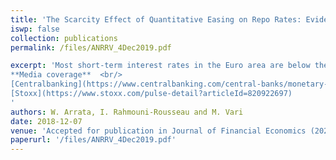 ```yaml
---
title: 'The Scarcity Effect of Quantitative Easing on Repo Rates: Evidence from the Euro Area'
iswp: false
collection: publications
permalink: /files/ANRRV_4Dec2019.pdf

excerpt: 'Most short-term interest rates in the Euro area are below the European Central Bank deposit facility rate, the rate at which the central bank remunerates excess reserves. This unexpected development coincided with the start of the Public Sector Purchase Program (PSPP). In this paper, we explore empirically the interactions between the PSPP and repo rates. We document different channels through which asset purchases may affect them. Using proprietary data from PSPP purchases and repo transactions for specific (“special") securities, we assess the scarcity channel of PSPP and its impact on repo rates. We estimate that purchasing 1 percent of a bond outstanding is associated with a decline of its repo rate of 0.78 bps. <br/> <br/>
**Media coverage**  <br/>
[Centralbanking](https://www.centralbanking.com/central-banks/monetary-policy/3326131/ecbs-public-sector-asset-purchases-pushed-down-repo-rate-bdf-paper-finds)  <br/>
[Stoxx](https://www.stoxx.com/pulse-detail?articleId=820922697)
'
authors: W. Arrata, I. Rahmouni-Rousseau and M. Vari
date: 2018-12-07
venue: 'Accepted for publication in Journal of Financial Economics (2020)'
paperurl: '/files/ANRRV_4Dec2019.pdf'
---
```


